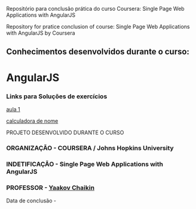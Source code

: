 Repositório para conclusão prática do curso Coursera: Single Page Web Applications with AngularJS

Repository for pratice conclusion of course: Single Page Web Applications with AngularJS by Coursera

## Conhecimentos desenvolvidos durante o curso:

# AngularJS





### Links para Soluções de exercícios

[aula 1](https://leanfj.github.io/coursera-angularjs/aula1/)

[calculadora de nome](https://leanfj.github.io/coursera-angularjs/name-calculator/)


 PROJETO DESENVOLVIDO DURANTE O CURSO


### ORGANIZAÇÃO - COURSERA / Johns Hopkins University
### INDETIFICAÇÃO - Single Page Web Applications with AngularJS
### PROFESSOR - [Yaakov Chaikin](https://www.coursera.org/instructor/yaakov-chaikin)

Data de conclusão -
